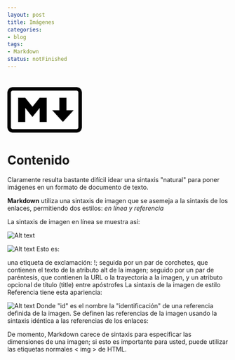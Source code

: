 ```yaml
---
layout: post
title: Imágenes
categories:
- blog
tags:
- Markdown
status: notFinished
---
```


<!-- Estilo CSS del post-->
<style>
table {
    font-family: arial, sans-serif;
    border-collapse: collapse;
    width: 100%;
}

td {
    border: 1px solid #dddddd;
    text-align: left;
    padding: 8px;
}

th {
    text-align: center;
    width: 33.3%;
}
tr:nth-child(even) {
    background-color: rgba(238, 238, 238, 0.57);
}
td:first-child {
    text-align: center;
    font-family: 'Inconsolata', monospace;
}

td:nth-child(2) {
   
    font-family: 'Inconsolata', monospace;
}

table h1 {
  font-size: 2em;
  font-weight: normal;
  color: #000;
}

h2 {
  font-size: 1.5em;
  font-weight: normal;
}

h3 {
  font-size: 1.17em;
  font-weight: normal;
}

h4 {
  font-size: 1.00em;
  font-weight: normal;
}

h5 {
  font-size: 0.83em;
  font-weight: normal;
}

h6 {
  font-size: 0.67em;
  font-weight: normal;
}
</style>

<!-- Imagen Markdown -->
# <img src="./../static/markdown.png" alt="Drawing" style="width: 170px;"/>

<!-- Contenido post -->
# Contenido
Claramente resulta bastante difícil idear una sintaxis "natural" para poner imágenes en un formato de documento de texto.

**Markdown** utiliza una sintaxis de imagen que se asemeja a la sintaxis de los enlaces, permitiendo dos estilos: *en línea y referencia*

La sintaxis de imagen en línea se muestra así:

![Alt text](/path/to/img.jpg)

![Alt text](/path/to/img.jpg "Optional title")
Esto es:

una etiqueta de exclamación: !;
seguida por un par de corchetes, que contienen el texto de la atributo alt de la imagen;
seguido por un par de paréntesis, que contienen la URL o la trayectoria a la imagen, y un atributo opcional de título (title) entre apóstrofes
La sintaxis de la imagen de estilo Referencia tiene esta apariencia:

![Alt text][id]
Donde "id" es el nombre la "identificación" de una referencia definida de la imagen. Se definen las referencias de la imagen usando la sintaxis idéntica a las referencias de los enlaces:

[id]: url/to/image  "Optional title attribute"
De momento, Markdown carece de sintaxis para especificar las dimensiones de una imagen; si esto es importante para usted, puede utilizar las etiquetas normales < img > de HTML.